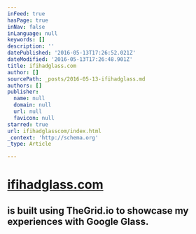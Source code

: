 ```yaml
---
inFeed: true
hasPage: true
inNav: false
inLanguage: null
keywords: []
description: ''
datePublished: '2016-05-13T17:26:52.021Z'
dateModified: '2016-05-13T17:26:48.901Z'
title: ifihadglass.com
author: []
sourcePath: _posts/2016-05-13-ifihadglass.md
authors: []
publisher:
  name: null
  domain: null
  url: null
  favicon: null
starred: true
url: ifihadglasscom/index.html
_context: 'http://schema.org'
_type: Article

---
```

# [ifihadglass.com][0]

## is built using TheGrid.io to showcase my experiences with Google Glass.

[0]: https://ifihadglass.com/